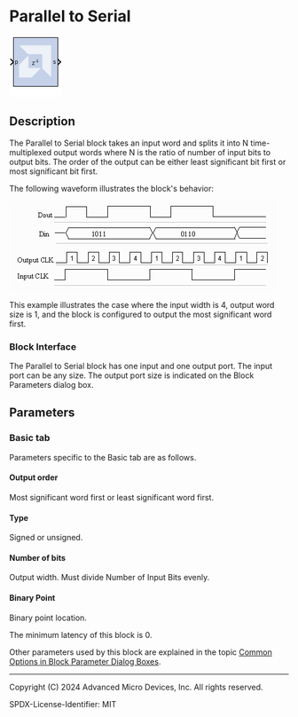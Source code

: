 # Parallel to Serial

![](./Images/block.png)

## Description

The Parallel to Serial block takes an input word and splits it into N
time-multiplexed output words where N is the ratio of number of input
bits to output bits. The order of the output can be either least
significant bit first or most significant bit first.

The following waveform illustrates the block's behavior:

![](./Images/jiv1538085483379.png)  

This example illustrates the case where the input width is 4, output
word size is 1, and the block is configured to output the most
significant word first.

### Block Interface

The Parallel to Serial block has one input and one output port. The
input port can be any size. The output port size is indicated on the
Block Parameters dialog box.

## Parameters

### Basic tab  
Parameters specific to the Basic tab are as follows.

#### Output order  
Most significant word first or least significant word first.

#### Type  
Signed or unsigned.

#### Number of bits  
Output width. Must divide Number of Input Bits evenly.

#### Binary Point  
Binary point location.

The minimum latency of this block is 0.

Other parameters used by this block are explained in the topic [Common
Options in Block Parameter Dialog
Boxes](../../GEN/common-options/README.md).

--------------
Copyright (C) 2024 Advanced Micro Devices, Inc.
All rights reserved.

SPDX-License-Identifier: MIT
